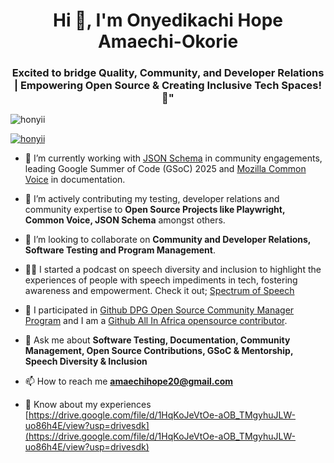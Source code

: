 <h1 align="center">Hi 👋, I'm Onyedikachi Hope Amaechi-Okorie</h1>
<h3 align="center">Excited to bridge Quality, Community, and Developer Relations | Empowering Open Source & Creating Inclusive Tech Spaces! 🚀"</h3>

<p align="left"> <img src="https://komarev.com/ghpvc/?username=honyii&label=Profile%20views&color=0e75b6&style=flat" alt="honyii" /> </p>

<p align="left"> <a href="https://github.com/ryo-ma/github-profile-trophy"><img src="https://github-profile-trophy.vercel.app/?username=honyii" alt="honyii" /></a> </p>

- 🔭 I’m currently working with [JSON Schema](https://json-schema.org/) in community engagements, leading Google Summer of Code (GSoC) 2025 and [Mozilla Common Voice](https://commonvoice.mozilla.org/en) in documentation.

- 🌱 I’m actively contributing my testing, developer relations and community expertise to **Open Source Projects like Playwright, Common Voice, JSON Schema** amongst others.

- 👯 I’m looking to collaborate on **Community and Developer Relations, Software Testing and Program Management**.

- 👨‍💻 I started a podcast on speech diversity and inclusion to highlight the experiences of people with speech impediments in tech, fostering awareness and empowerment. Check it out; [Spectrum of Speech](https://youtu.be/IhQGAA1MYNY?si=AA85N2acq1arwJc6)

- 🚀 I participated in [Github DPG Open Source Community Manager Program](https://www.credly.com/badges/f4142e51-e39b-47eb-9992-756b95466bc6/public_url) and I am a [Github All In Africa opensource contributor](https://www.credly.com/badges/a01af451-38b1-48cc-b81f-cb4f14d1bf63/public_url).

- 💬 Ask me about **Software Testing, Documentation, Community Management, Open Source Contributions, GSoC & Mentorship, Speech Diversity & Inclusion**

- 📫 How to reach me **amaechihope20@gmail.com**

- 📄 Know about my experiences [https://drive.google.com/file/d/1HqKoJeVtOe-aOB_TMgyhuJLW-uo86h4E/view?usp=drivesdk](https://drive.google.com/file/d/1HqKoJeVtOe-aOB_TMgyhuJLW-uo86h4E/view?usp=drivesdk)



